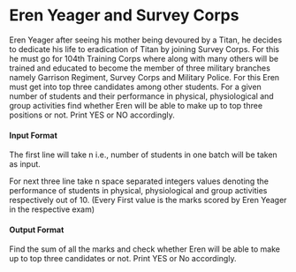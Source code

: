 # Eren Yeager and Survey Corps

Eren Yeager after seeing his mother being devoured by a Titan, he decides to
dedicate his life to eradication of Titan by joining Survey Corps. For this he
must go for 104th Training Corps where along with many others will be trained
and educated to become the member of three military branches namely
Garrison Regiment, Survey Corps and Military Police. For this Eren must get
into top three candidates among other students. For a given number of students
and their performance in physical, physiological and group activities find
whether Eren will be able to make up to top three positions or not. Print YES or
NO accordingly.

#### Input Format

The first line will take n i.e., number of students in one batch will be taken
as input.

For next three line take n space separated integers values denoting the
performance of students in physical, physiological and group activities
respectively out of 10. (Every First value is the marks scored by Eren
Yeager in the respective exam)

#### Output Format

Find the sum of all the marks and check whether Eren will be able to make
up to top three candidates or not. Print YES or No accordingly.
